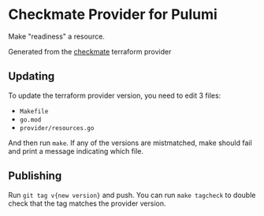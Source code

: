 # Checkmate Provider for Pulumi

Make "readiness" a resource.

Generated from the [checkmate](https://github.com/tetratelabs/terraform-provider-checkmate) terraform provider

## Updating
To update the terraform provider version, you need to edit 3 files:
* `Makefile`
* `go.mod`
* `provider/resources.go`

And then run `make`. If any of the versions are mistmatched, make should fail and print a message indicating which file.

## Publishing
Run `git tag v{new version}` and push.
You can run `make tagcheck` to double check that the tag matches the provider version.
